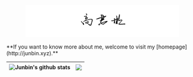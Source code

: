 <p align="center"><img width="80%" src="./docs/signature.png" /></p>
**If you want to know more about me, welcome to visit my [homepage](http://junbin.xyz).**



| <img align="center" src="https://github-readme-stats.vercel.app/api?username=gaojunbin&count_private=true&show_icons=true&include_all_commits=true&theme=buefy&hide_border=true" alt="Junbin's github stats" /> | <img align="center" src="https://github-readme-stats.vercel.app/api/top-langs/?username=gaojunbin&layout=compact&theme=buefy&hide_border=true" /> |
| ------------------------------------------------------------ | ------------------------------------------------------------ |

